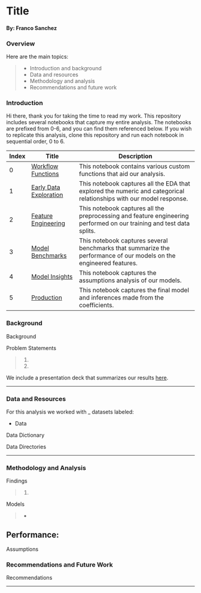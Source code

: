 # Title
#### By: Franco Sanchez

### Overview

Here are the main topics:
> - Introduction and background
> - Data and resources
> - Methodology and analysis
> - Recommendations and future work


### Introduction
Hi there, thank you for taking the time to read my work. This repository includes several notebooks that capture my entire analysis. The notebooks are prefixed from 0-6, and you can find them referenced below. If you wish to replicate this analysis, clone this repository and run each notebook in sequential order, 0 to 6.

|Index|Title|Description|
|---|---|---|
|0|[Workflow Functions]()| This notebook contains various custom functions that aid our analysis.|
|1|[Early Data Exploration]()| This notebook captures all the EDA that explored the numeric and categorical relationships with our model response.|
|2|[Feature Engineering]()| This notebook captures all the preprocessing and feature engineering performed on our training and test data splits.|
|3|[Model Benchmarks]()| This notebook captures several benchmarks that summarize the performance of our models on the engineered features.|
|4|[Model Insights]()| This notebook captures the assumptions analysis of our models.|
|5|[Production]()| This notebook captures the final model and inferences made from the coefficients.|

### Background
Background

Problem Statements
> 1. 
> 2.

We include a presentation deck that summarizes our results [here]().

---
### Data and Resources

For this analysis we worked with _ datasets labeled:
- Data

Data Dictionary

Data Directories

---
### Methodology and Analysis
Findings

> 1.


Models
> - 

Performance:
- 


Assumptions


### Recommendations and Future Work

Recommendations

---
